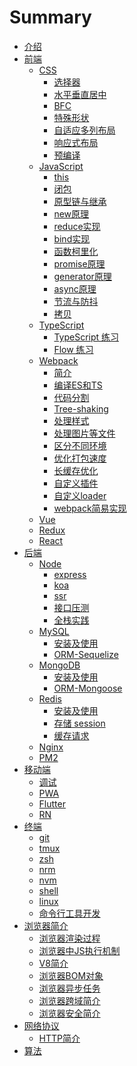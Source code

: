 # Summary
* [介绍](README.md)
* [前端]()
  * [CSS]()
    * [选择器](./frontend/css/select/README.md)
    * [水平垂直居中](./frontend/css/center/README.md)
    * [BFC](./frontend/css/bfc/README.md)
    * [特殊形状](./frontend/css/special-shape/README.md)
    * [自适应多列布局](./frontend/css/adaptive-columns/README.md)
    * [响应式布局](./frontend/css/responsive-layout/README.md)
    * [预编译](./frontend/css/precompiled/README.md)
  * [JavaScript]()
    * [this](./frontend/js/this/README.md)
    * [闭包](./frontend/js/closure/README.md)
    * [原型链与继承](./frontend/js/prototype/README.md)
    * [new原理](./frontend/js/new/README.md)
    * [reduce实现](./frontend/js/reduce/README.md)
    * [bind实现](./frontend/js/bind/README.md)
    * [函数柯里化](./frontend/js/curry/README.md)
    * [promise原理](./frontend/js/promise/README.md)
    * [generator原理](./frontend/js/generator/README.md)
    * [async原理](./frontend/js/async/README.md)
    * [节流与防抖](./frontend/js/debounce-throttle/README.md)
    * [拷贝](./frontend/js/copy/README.md)
  * [TypeScript]()
    * [TypeScript 练习](./frontend/ts/ts/README.md)
    * [Flow 练习](./frontend/ts/flow/README.md)
  * [Webpack]()
    * [简介](./frontend/webpack/introduction/README.md)
    * [编译ES和TS](./frontend/webpack/es-ts/README.md)
    * [代码分割](./frontend/webpack/splitChunks/README.md)
    * [Tree-shaking](./frontend/webpack/tree-shaking/README.md)
    * [处理样式](./frontend/webpack/style/README.md)
    * [处理图片等文件](./frontend/webpack/file/README.md)
    * [区分不同环境](./frontend/webpack/environment/README.md)
    * [优化打包速度](./frontend/webpack/optimization-build/README.md)
    * [长缓存优化](./frontend/webpack/optimization-cache/README.md)
    * [自定义插件](./frontend/webpack/custom-plugin/README.md)
    * [自定义loader](./frontend/webpack/custom-loader/README.md)
    * [webpack简易实现](./frontend/webpack/simple-achieve/README.md)
  * [Vue]()
  * [Redux]()
  * [React]()
* [后端]()
  * [Node]()
    * [express](./backend/node/express/README.md)
    * [koa](./backend/node/koa/README.md)
    * [ssr](./backend/node/ssr/README.md)
    * [接口压测](./backend/node/test/README.md)
    * [全栈实践](./backend/node/practice/README.md)
  * [MySQL]()
    * [安装及使用](./backend/mysql/install-use/README.md)
    * [ORM-Sequelize](./backend/mysql/orm/README.md)
  * [MongoDB]()
    * [安装及使用](./backend/mongo/install-use/README.md)
    * [ORM-Mongoose](./backend/mongo/orm/README.md)
  * [Redis]()
    * [安装及使用](./backend/redis/install-use/README.md)
    * [存储 session](./backend/redis/session/README.md)
    * [缓存请求](./backend/redis/impl/README.md)
  * [Nginx](./backend/nginx/README.md)
  * [PM2](./backend/pm2/README.md)
* [移动端]()
  * [调试](./hybird/devtools/README.md)
  * [PWA](./hybird/pwa/README.md)
  * [Flutter](./hybird/flutter/README.md)
  * [RN](./hybird/rn/README.md)
* [终端]()
  * [git](./terminal/git/README.md)
  * [tmux](./terminal/tmux/README.md)
  * [zsh](./terminal/zsh/README.md)
  * [nrm](./terminal/nrm/README.md)
  * [nvm](./terminal/nvm/README.md)
  * [shell](./terminal/shell/README.md)
  * [linux](./terminal/linux/README.md)
  * [命令行工具开发](./terminal/cli-achieve/README.md)
* [浏览器简介]()
  * [浏览器渲染过程](./browser/render/README.md)
  * [浏览器中JS执行机制](./browser/js-execute/README.md)
  * [V8简介](./browser/v8/README.md)
  * [浏览器BOM对象](./browser/bom/README.md)
  * [浏览器异步任务](./browser/async/README.md)
  * [浏览器跨域简介](./browser/domain/README.md)
  * [浏览器安全简介](./browser/security/README.md)
* [网络协议]()
  * [HTTP简介](./network/http/README.md)
* [算法]()
